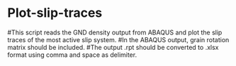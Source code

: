 # Plot-slip-traces
#This script reads the GND density output from ABAQUS and plot the slip traces of the most active slip system. 
#In the ABAQUS output, grain rotation matrix should be included. 
#The output .rpt should be converted to .xlsx format using comma and space as delimiter.
